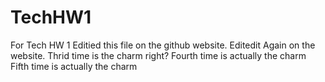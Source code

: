 # TechHW1
For Tech HW 1
Editied this file on the github website.
Editedit Again on the website.
Thrid time is the charm right?
Fourth time is actually the charm
Fifth time is actually the charm
